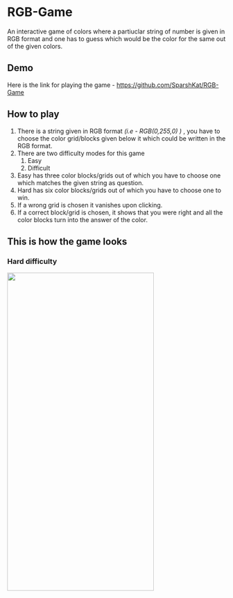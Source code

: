 # RGB-Game
An interactive game of colors where a partiuclar string of number is given in RGB format and one has to guess which would be the color for the same out of the given colors.

## Demo
Here is the link for playing the game - https://github.com/SparshKat/RGB-Game

## How to play
1. There is a string given in RGB format *(i.e - RGB(0,255,0) )* , you have to choose the color grid/blocks given below it which could be written in the RGB format. 
1. There are two difficulty modes for this game
   1. Easy
   1. Difficult
1. Easy has three color blocks/grids out of which you have to choose one which matches the given string as question.
1. Hard has six color blocks/grids out of which you have to choose one to win.
1. If a wrong grid is chosen it vanishes upon clicking.
1. If a correct block/grid is chosen, it shows that you were right and all the color blocks turn into the answer of the color.

## This is how the game looks

### Hard difficulty 

<img src="../../hard_q.png" width="338px" height="731px"/>

